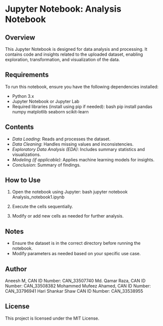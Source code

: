 # Jupyter Notebook: Analysis Notebook

## Overview
This Jupyter Notebook is designed for data analysis and processing. It contains code and insights related to the uploaded dataset, enabling exploration, transformation, and visualization of the data.

## Requirements
To run this notebook, ensure you have the following dependencies installed:
- Python 3.x
- Jupyter Notebook or Jupyter Lab
- Required libraries (install using pip if needed):
  bash
  pip install pandas numpy matplotlib seaborn scikit-learn
  

## Contents
- *Data Loading*: Reads and processes the dataset.
- *Data Cleaning*: Handles missing values and inconsistencies.
- *Exploratory Data Analysis (EDA)*: Includes summary statistics and visualizations.
- *Modeling (if applicable)*: Applies machine learning models for insights.
- *Conclusion*: Summary of findings.

## How to Use
1. Open the notebook using Jupyter:
   bash
   jupyter notebook Analysis_notebook1.ipynb
   
2. Execute the cells sequentially.
3. Modify or add new cells as needed for further analysis.

## Notes
- Ensure the dataset is in the correct directory before running the notebook.
- Modify parameters as needed based on your specific use case.

## Author
Aneesh M, CAN ID Number: CAN_33507740
Md. Qamar Raza, CAN ID Number: CAN_33508382
Mohammed Mufeez Ahamed, CAN ID Number: CAN_33796941
Hari Shankar Shaw CAN ID Number: CAN_33538955

## License
This project is licensed under the MIT License.
